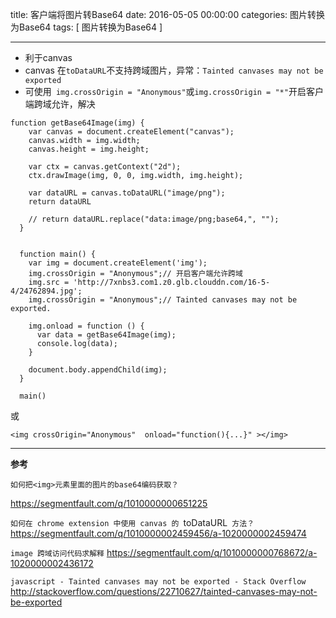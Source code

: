 title: 客户端将图片转Base64
date: 2016-05-05 00:00:00
categories: 图片转换为Base64
tags: [ 图片转换为Base64 ]


---


* 利于canvas
* canvas 在` toDataURL `不支持跨域图片，异常：` Tainted canvases may not be exported `
* 可使用` img.crossOrigin = "Anonymous"`或` img.crossOrigin = "*" `开启客户端跨域允许，解决


```
function getBase64Image(img) {
    var canvas = document.createElement("canvas");
    canvas.width = img.width;
    canvas.height = img.height;
 
    var ctx = canvas.getContext("2d");
    ctx.drawImage(img, 0, 0, img.width, img.height);
 
    var dataURL = canvas.toDataURL("image/png");
    return dataURL
 
    // return dataURL.replace("data:image/png;base64,", "");
  }
 
 
  function main() {
    var img = document.createElement('img');
    img.crossOrigin = "Anonymous";// 开启客户端允许跨域
    img.src = 'http://7xnbs3.com1.z0.glb.clouddn.com/16-5-4/24762894.jpg';
    img.crossOrigin = "Anonymous";// Tainted canvases may not be exported.
 
    img.onload = function () {
      var data = getBase64Image(img);
      console.log(data);
    }
 
    document.body.appendChild(img);
  }
 
  main()
```
或
```
<img crossOrigin="Anonymous"  onload="function(){...}" ></img>
```


---
**参考**


`如何把<img>元素里面的图片的base64编码获取？`

https://segmentfault.com/q/1010000000651225



`如何在 chrome extension 中使用 canvas 的 `toDataURL` 方法？`
https://segmentfault.com/q/1010000002459456/a-1020000002459474


`image 跨域访问代码求解释`
https://segmentfault.com/q/1010000000768672/a-1020000002436172



`javascript - Tainted canvases may not be exported - Stack Overflow`
http://stackoverflow.com/questions/22710627/tainted-canvases-may-not-be-exported


<!-- more -->
